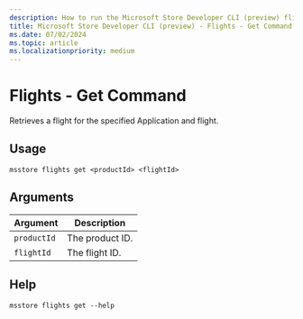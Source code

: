 ```yaml
---
description: How to run the Microsoft Store Developer CLI (preview) flights get command.
title: Microsoft Store Developer CLI (preview) - Flights - Get Command
ms.date: 07/02/2024
ms.topic: article
ms.localizationpriority: medium
---
```


# Flights - Get Command

Retrieves a flight for the specified Application and flight.

## Usage

```console
msstore flights get <productId> <flightId>
```

## Arguments

| Argument    | Description |
|-------------|-------------|
| `productId` | The product ID. |
| `flightId` | The flight ID. |

## Help

```console
msstore flights get --help
```